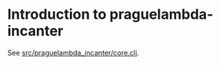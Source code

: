 # Introduction to praguelambda-incanter

See [src/praguelambda_incanter/core.clj](https://github.com/katox/praguelambda-incanter/blob/master/src/praguelambda_incanter/core.clj).
